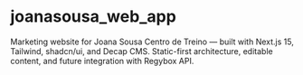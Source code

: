 # joanasousa_web_app
Marketing website for Joana Sousa Centro de Treino — built with Next.js 15, Tailwind, shadcn/ui, and Decap CMS.   Static-first architecture, editable content, and future integration with Regybox API.
